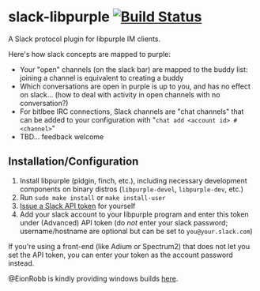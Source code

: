 # slack-libpurple [![Build Status](https://travis-ci.org/dylex/slack-libpurple.svg?branch=master)](https://travis-ci.org/dylex/slack-libpurple)

A Slack protocol plugin for libpurple IM clients.

Here's how slack concepts are mapped to purple:

   * Your "open" channels (on the slack bar) are mapped to the buddy list: joining a channel is equivalent to creating a buddy
   * Which conversations are open in purple is up to you, and has no effect on slack... (how to deal with activity in open channels with no conversation?)
   * For bitlbee IRC connections, Slack channels are "chat channels" that can be added to your configuration with "`chat add <account id> #<channel>`"
   * TBD... feedback welcome

## Installation/Configuration

1. Install libpurple (pidgin, finch, etc.), including necessary development components on binary distros (`libpurple-devel`, `libpurple-dev`, etc.)
1. Run `sudo make install` or `make install-user`
1. [Issue a Slack API token](https://api.slack.com/custom-integrations/legacy-tokens) for yourself
1. Add your slack account to your libpurple program and enter this token under (Advanced) API token (do *not* enter your slack password; username/hostname are optional but can be set to `you@your.slack.com`)

If you're using a front-end (like Adium or Spectrum2) that does not let you set the API token, you can enter your token as the account password instead.

@EionRobb is kindly providing windows builds [here](https://eion.robbmob.com/libslack.dll).
